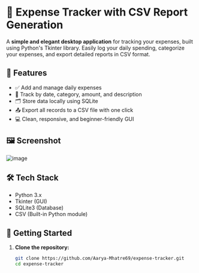 # 💸 Expense Tracker with CSV Report Generation

A **simple and elegant desktop application** for tracking your expenses, built using Python's Tkinter library. Easily log your daily spending, categorize your expenses, and export detailed reports in CSV format.

## 🌟 Features

- ✅ Add and manage daily expenses
- 📅 Track by date, category, amount, and description
- 🗂️ Store data locally using SQLite
- 📤 Export all records to a CSV file with one click
- 💻 Clean, responsive, and beginner-friendly GUI

## 🖼️ Screenshot
![image](https://github.com/user-attachments/assets/a78cfaa8-2291-4ba1-b102-f9a15e6487cc)

## 🛠️ Tech Stack

- Python 3.x
- Tkinter (GUI)
- SQLite3 (Database)
- CSV (Built-in Python module)

## 🚀 Getting Started

1. **Clone the repository:**
   ```bash
   git clone https://github.com/Aarya-Mhatre69/expense-tracker.git
   cd expense-tracker

